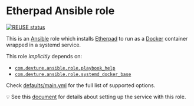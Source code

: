 <!--
SPDX-FileCopyrightText: 2023 Slavi Pantaleev

SPDX-License-Identifier: AGPL-3.0-or-later
-->

# Etherpad Ansible role

[![REUSE status](https://api.reuse.software/badge/github.com/mother-of-all-self-hosting/ansible-role-etherpad)](https://api.reuse.software/info/github.com/mother-of-all-self-hosting/ansible-role-etherpad)

This is an [Ansible](https://www.ansible.com/) role which installs [Etherpad](https://etherpad.org) to run as a [Docker](https://www.docker.com/) container wrapped in a systemd service.

This role *implicitly* depends on:

- [`com.devture.ansible.role.playbook_help`](https://github.com/devture/com.devture.ansible.role.playbook_help)
- [`com.devture.ansible.role.systemd_docker_base`](https://github.com/devture/com.devture.ansible.role.systemd_docker_base)

Check [defaults/main.yml](defaults/main.yml) for the full list of supported options.

💡 See this [document](docs/configuring-etherpad.md) for details about setting up the service with this role.
